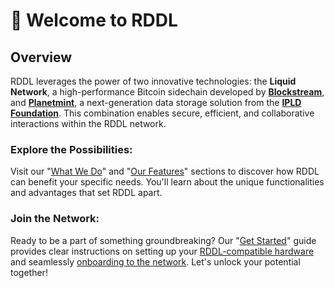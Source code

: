 # 👋 Welcome to RDDL

## Overview

RDDL leverages the power of two innovative technologies: the **Liquid Network**, a high-performance Bitcoin sidechain developed by [**Blockstream**](https://blockstream.com/liquid/), and [**Planetmint**](https://planetmint.io/), a next-generation data storage solution from the [**IPLD Foundation**](https://ipld.io/). This combination enables secure, efficient, and collaborative interactions within the RDDL network.

### **Explore the Possibilities:**

Visit our "[What We Do](readme/what-we-do.md)" and "[Our Features](readme/our-features.md)" sections to discover how RDDL can benefit your specific needs. You'll learn about the unique functionalities and advantages that set RDDL apart.

### **Join the Network:**

Ready to be a part of something groundbreaking? Our "[Get Started](https://docs.rddl.io/rddl-network/getting-started/how-can-i-participate)" guide provides clear instructions on setting up your [RDDL-compatible hardware](getting-started/getting-connected/rddl-compatible-devices/) and seamlessly [onboarding to the network](getting-started/getting-connected/onboarding-machines-to-the-rddl-network/). Let's unlock your potential together!

